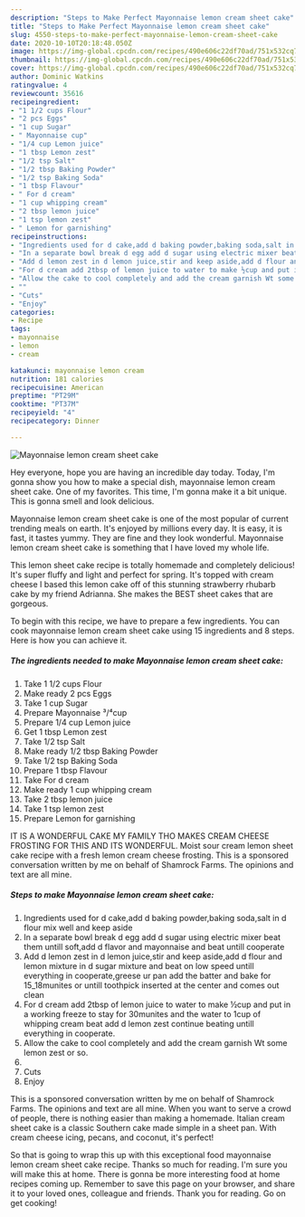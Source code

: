 ```yaml
---
description: "Steps to Make Perfect Mayonnaise lemon cream sheet cake"
title: "Steps to Make Perfect Mayonnaise lemon cream sheet cake"
slug: 4550-steps-to-make-perfect-mayonnaise-lemon-cream-sheet-cake
date: 2020-10-10T20:18:48.050Z
image: https://img-global.cpcdn.com/recipes/490e606c22df70ad/751x532cq70/mayonnaise-lemon-cream-sheet-cake-recipe-main-photo.jpg
thumbnail: https://img-global.cpcdn.com/recipes/490e606c22df70ad/751x532cq70/mayonnaise-lemon-cream-sheet-cake-recipe-main-photo.jpg
cover: https://img-global.cpcdn.com/recipes/490e606c22df70ad/751x532cq70/mayonnaise-lemon-cream-sheet-cake-recipe-main-photo.jpg
author: Dominic Watkins
ratingvalue: 4
reviewcount: 35616
recipeingredient:
- "1 1/2 cups Flour"
- "2 pcs Eggs"
- "1 cup Sugar"
- " Mayonnaise cup"
- "1/4 cup Lemon juice"
- "1 tbsp Lemon zest"
- "1/2 tsp Salt"
- "1/2 tbsp Baking Powder"
- "1/2 tsp Baking Soda"
- "1 tbsp Flavour"
- " For d cream"
- "1 cup whipping cream"
- "2 tbsp lemon juice"
- "1 tsp lemon zest"
- " Lemon for garnishing"
recipeinstructions:
- "Ingredients used for d cake,add d baking powder,baking soda,salt in d flour mix well and keep aside"
- "In a separate bowl break d egg add d sugar using electric mixer beat them untill soft,add d flavor and mayonnaise and beat untill cooperate"
- "Add d lemon zest in d lemon juice,stir and keep aside,add d flour and lemon mixture in d sugar mixture and beat on low speed untill everything in cooperate,greese ur pan add the batter and bake for 15_18munites or untill toothpick inserted at the center and comes out clean"
- "For d cream add 2tbsp of lemon juice to water to make ½cup and put in a working freeze to stay for 30munites and the water to 1cup of whipping cream beat add d lemon zest continue beating untill everything in cooperate."
- "Allow the cake to cool completely and add the cream garnish Wt some lemon zest or so."
- ""
- "Cuts"
- "Enjoy"
categories:
- Recipe
tags:
- mayonnaise
- lemon
- cream

katakunci: mayonnaise lemon cream 
nutrition: 181 calories
recipecuisine: American
preptime: "PT29M"
cooktime: "PT37M"
recipeyield: "4"
recipecategory: Dinner

---
```



![Mayonnaise lemon cream sheet cake](https://img-global.cpcdn.com/recipes/490e606c22df70ad/751x532cq70/mayonnaise-lemon-cream-sheet-cake-recipe-main-photo.jpg)

Hey everyone, hope you are having an incredible day today. Today, I'm gonna show you how to make a special dish, mayonnaise lemon cream sheet cake. One of my favorites. This time, I'm gonna make it a bit unique. This is gonna smell and look delicious.

Mayonnaise lemon cream sheet cake is one of the most popular of current trending meals on earth. It's enjoyed by millions every day. It is easy, it is fast, it tastes yummy. They are fine and they look wonderful. Mayonnaise lemon cream sheet cake is something that I have loved my whole life.

This lemon sheet cake recipe is totally homemade and completely delicious! It&#39;s super fluffy and light and perfect for spring. It&#39;s topped with cream cheese I based this lemon cake off of this stunning strawberry rhubarb cake by my friend Adrianna. She makes the BEST sheet cakes that are gorgeous.


To begin with this recipe, we have to prepare a few ingredients. You can cook mayonnaise lemon cream sheet cake using 15 ingredients and 8 steps. Here is how you can achieve it.

<!--inarticleads1-->

##### The ingredients needed to make Mayonnaise lemon cream sheet cake:

1. Take 1 1/2 cups Flour
1. Make ready 2 pcs Eggs
1. Take 1 cup Sugar
1. Prepare  Mayonnaise ³/⁴cup
1. Prepare 1/4 cup Lemon juice
1. Get 1 tbsp Lemon zest
1. Take 1/2 tsp Salt
1. Make ready 1/2 tbsp Baking Powder
1. Take 1/2 tsp Baking Soda
1. Prepare 1 tbsp Flavour
1. Take  For d cream
1. Make ready 1 cup whipping cream
1. Take 2 tbsp lemon juice
1. Take 1 tsp lemon zest
1. Prepare  Lemon for garnishing


IT IS A WONDERFUL CAKE MY FAMILY THO MAKES CREAM CHEESE FROSTING FOR THIS AND ITS WONDERFUL. Moist sour cream lemon sheet cake recipe with a fresh lemon cream cheese frosting. This is a sponsored conversation written by me on behalf of Shamrock Farms. The opinions and text are all mine. 

<!--inarticleads2-->

##### Steps to make Mayonnaise lemon cream sheet cake:

1. Ingredients used for d cake,add d baking powder,baking soda,salt in d flour mix well and keep aside
1. In a separate bowl break d egg add d sugar using electric mixer beat them untill soft,add d flavor and mayonnaise and beat untill cooperate
1. Add d lemon zest in d lemon juice,stir and keep aside,add d flour and lemon mixture in d sugar mixture and beat on low speed untill everything in cooperate,greese ur pan add the batter and bake for 15_18munites or untill toothpick inserted at the center and comes out clean
1. For d cream add 2tbsp of lemon juice to water to make ½cup and put in a working freeze to stay for 30munites and the water to 1cup of whipping cream beat add d lemon zest continue beating untill everything in cooperate.
1. Allow the cake to cool completely and add the cream garnish Wt some lemon zest or so.
1. 
1. Cuts
1. Enjoy


This is a sponsored conversation written by me on behalf of Shamrock Farms. The opinions and text are all mine. When you want to serve a crowd of people, there is nothing easier than making a homemade. Italian cream sheet cake is a classic Southern cake made simple in a sheet pan. With cream cheese icing, pecans, and coconut, it&#39;s perfect! 

So that is going to wrap this up with this exceptional food mayonnaise lemon cream sheet cake recipe. Thanks so much for reading. I'm sure you will make this at home. There is gonna be more interesting food at home recipes coming up. Remember to save this page on your browser, and share it to your loved ones, colleague and friends. Thank you for reading. Go on get cooking!
